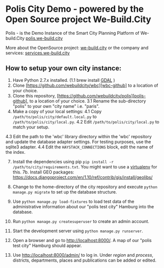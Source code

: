 Polis City Demo - powered by the Open Source project We-Build.City
====================================

Polis - is the Demo Instance of the Smart City Planning Platform of We-build.City [polis.we-build.city][polis]  


More about the OpenSource project: [we-build.city][we-build-city] or the company and services: [services.we-build.city][wbc-services]  


## How to setup your own city instance:

1. Have Python 2.7.x installed.
(1.1 brew install [GDAL][gdal] ) 
2. Clone [https://github.com/webuildcity/wbc][wbc-github] to a location of your choice.
3. Clone this repository, [https://github.com/webuildcity/polis][polis-github], to a location of your choice.
3.1 Rename the sub-directory "polis" to your own "city name" i.e. "paris". 
4. Make a copy of your local settings:
4.1 Copy `/path/to/polis/city/default.local.py` to `/path/to/polis/city/local.py`.
4.2 Edit `/path/to/polis/city/local.py` to match your setup. 

4.3 Edit the path to the 'wbc' library directory within the 'wbc' repository and update the database adapter settings. For testing purposes, use the sqlite3 adapter.
4.4 Edit the `HAYSTACK_CONNECTIONS` block, edit the name of the index.

7. Install the dependencies using pip `pip install -r /path/to/city/requirements.txt`. You might want to use a [virtualenv][virtualenv] for this.
7b. Install GEO packages: https://docs.djangoproject.com/en/1.10/ref/contrib/gis/install/geolibs/
8. Change to the home-directory of the city repository and execute `python manage.py migrate` to set up the database structure.

9. Use `python manage.py load-fixtures` to load test data of the administrative information about our "polis test city" Hamburg into the database.
10. Run `python manage.py createsuperuser` to create an admin account.
11. Start the development server using `python manage.py runserver`.
12. Open a browser and go to [http://localhost:8000/][polis-home]. A map of our "polis test city" Hamburg should appear.
13. Use [http://localhost:8000/admin/][polis-admin] to log in. Under *region* and *process*, districts, departments, places and publications can be added or edited.



[polis]: http://polis.we-build.city
[polis-github]: https://github.com/webuildcity/polis
[wbc-github]: https://github.com/webuildcity/wbc
[django]: https://docs.djangoproject.com/en/1.8/
[virtualenv]: https://virtualenv.pypa.io/en/latest/
[polis-home]: http://localhost:8000/
[polis-admin]: http://localhost:8000/admin/
[gdal]: http://www.gdal.org/
[we-build-city]: http://we-build.city
[wbc-services]: http://services.we-build.city

